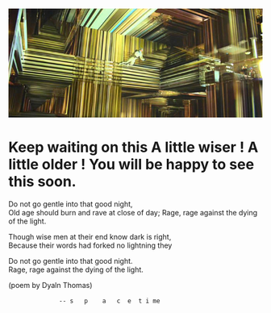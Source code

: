 
&nbsp; &nbsp; &nbsp; &nbsp; &nbsp; &nbsp; &nbsp; &nbsp; &nbsp; &nbsp; &nbsp; &nbsp; &nbsp; &nbsp;![image](../interstellar-tesseract.jpg)
# Keep waiting on this A little wiser ! A little older !  You will be happy to see this soon.
Do not go gentle into that good night,  
Old age should burn and rave at close of day;
Rage, rage against the dying of the light.
 
Though wise men at their end know dark is right,  
Because their words had forked no lightning they
 
Do not go gentle into that good night.  
Rage, rage against the dying of the light.

(poem by Dyaln Thomas)

                  -- s   p    a   c  e  t i me 
